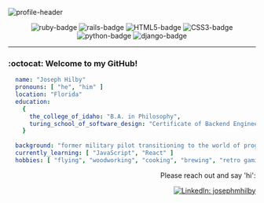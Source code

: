 ![profile-header](https://capsule-render.vercel.app/api?type=waving&color=0:CC0000,100:FFD43B&height=100&section=header&text=Hi%20there%20I'm%20Joe&fontColor=C9D1D9&fontSize=50&fontAlign=25)

<div align="center">

![ruby-badge][ruby] ![rails-badge][ruby-rails] ![HTML5-badge][HTML5] ![CSS3-badge][CSS3] ![python-badge][python] ![django-badge][django] <br>

</div>
    
---

<div align="left">

### :octocat: Welcome to my GitHub!
    
</div>

```yaml
  name: "Joseph Hilby"
  pronouns: [ "he", "him" ]
  location: "Florida"
  education: 
    {
      the_college_of_idaho: "B.A. in Philosophy",
      turing_school_of_software_design: "Certificate of Backend Engineering"
    }
    
  background: "former military pilot transitioning to the world of programming"
  currently_learning: [ "JavaScript", "React" ]
  hobbies: [ "flying", "woodworking", "cooking", "brewing", "retro gaming" ]
``` 

<div align="right">

Please reach out and say 'hi':
    
[![LinkedIn: josephmhilby][linkedin-badge]][LinkedIn]<br>
    
</div>

<!-- LINKS -->

[LinkedIn]: https://www.linkedin.com/in/josephmhilby/
[linkedin-badge]: https://img.shields.io/badge/Joseph--Hilby-%23OpenToWork-green?style=flat&logo=Linkedin&logoColor=black&color=7DE787&labelColor=A5D6FF

[ruby]: https://img.shields.io/badge/Ruby-CC0000?style=flat&logo=ruby&logoColor=FEFEFE
[ruby-rails]: https://img.shields.io/badge/Ruby_on_Rails-CC0000?style=flat&logo=ruby-on-rails&logoColor=FEFEFE

[HTML5]: https://img.shields.io/badge/HTML5-E34F26?style=flat&logo=html5&logoColor=FEFEFE
[CSS3]: https://img.shields.io/badge/CSS3-1572B6?style=flat&logo=css3&logoColor=FEFEFE

[python]: https://img.shields.io/badge/Python-FFD43B?style=flat&logo=python&logoColor=blue
[django]: https://img.shields.io/badge/Django-092E20?style=flat&logo=django&logoColor=green

<!-- OLD: LINKS, BADGES, AND RESOURCES
https://github.com/anuraghazra/github-readme-stats
badges from https://github.com/alexandresanlim/Badges4-README.md-Profile
https://hendrasob.github.io/badges/#social-

[GitHub]: https://github.com/josephhilby
[github-follow-badge]: https://img.shields.io/github/followers/josephhilby?label=follow&style=social
[![GitHub: josephhilby][github-follow-badge]][GitHub]

[gmail]: mailto:Joseph.Hilby@gmail.com
[gmail-badge]: https://img.shields.io/badge/gmail-Joseph.Hilby@gmail.com-green?style=flat&logo=gmail&logoColor=white&color=white&labelColor=EA4335
[![Email: Joseph.Hilby@gmail.com][gmail-badge]][gmail]

[profile-header]: https://capsule-render.vercel.app/api?type=waving&color=0:CC0000,100:FFD43B&height=100&section=header&text=Hi%20there%20I'm%20Joe&fontColor=FEFEFE&fontSize=50&fontAlign=25
